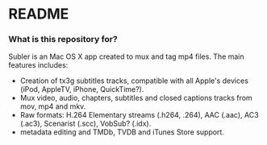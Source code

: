 # README #

### What is this repository for? ###

Subler is an Mac OS X app created to mux and tag mp4 files. The main features includes:

* Creation of tx3g subtitles tracks, compatible with all Apple's devices (iPod, AppleTV, iPhone, QuickTime?).
* Mux video, audio, chapters, subtitles and closed captions tracks from mov, mp4 and mkv.
* Raw formats: H.264 Elementary streams (.h264, .264), AAC (.aac), AC3 (.ac3), Scenarist (.scc), VobSub? (.idx).
* metadata editing and TMDb, TVDB and iTunes Store support.
